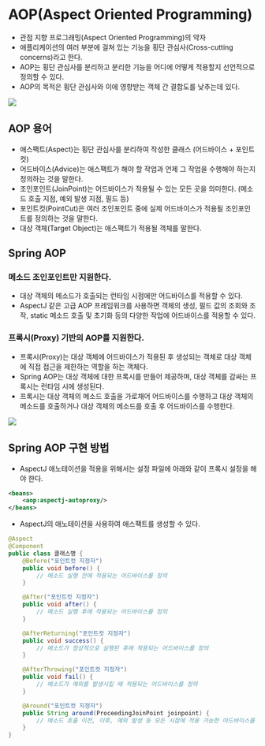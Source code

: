 # AOP(Aspect Oriented Programming)

- 관점 지향 프로그래밍(Aspect Oriented Programming)의 약자
- 애플리케이션의 여러 부분에 걸쳐 있는 기능을 횡단 관심사(Cross-cutting concerns)라고 한다.
- AOP는 횡단 관심사를 분리하고 분리한 기능을 어디에 어떻게 적용할지 선언적으로 정의할 수 있다.
- AOP의 목적은 횡단 관심사와 이에 영향받는 객체 간 결합도를 낮추는데 있다.

<img src="https://user-images.githubusercontent.com/26870393/182381535-d93c41eb-ab56-4d1f-bb24-df4732cb50a2.png">

## AOP 용어

- 애스팩트(Aspect)는 횡단 관심사를 분리하여 작성한 클래스 (어드바이스 + 포인트컷)
- 어드바이스(Advice)는 애스팩트가 해야 할 작업과 언제 그 작업을 수행해야 하는지 정의하는 것을 말한다.
- 조인포인트(JoinPoint)는 어드바이스가 적용될 수 있는 모든 곳을 의미한다. (메소드 호출 지점, 예외 발생 지점, 필드 등)
- 포인트컷(PointCut)은 여러 조인포인트 중에 실제 어드바이스가 적용될 조인포인트를 정의하는 것을 말한다.
- 대상 객체(Target Object)는 애스팩트가 적용될 객체를 말한다.

## Spring AOP

### 메소드 조인포인트만 지원한다.

- 대상 객체의 메소드가 호출되는 런타임 시점에만 어드바이스를 적용할 수 있다.
- AspectJ 같은 고급 AOP 프레임워크를 사용하면 객체의 생성, 필드 값의 조회와 조작, static 메소드 호출 및 초기화 등의 다양한 작업에 어드바이스를 적용할 수 있다.

### 프록시(Proxy) 기반의 AOP를 지원한다.

- 프록시(Proxy)는 대상 객체에 어드바이스가 적용된 후 생성되는 객체로 대상 객체에 직접 접근을 제한하는 역할을 하는 객체다.
- Spring AOP는 대상 객체에 대한 프록시를 만들어 제공하며, 대상 객체를 감싸는 프록시는 런타임 시에 생성된다.
- 프록시는 대상 객체의 메소드 호출을 가로채어 어드바이스를 수행하고 대상 객체의 메소드를 호출하거나 대상 객체의 메소드를 호출 후 어드바이스를 수행한다.

<img src="https://user-images.githubusercontent.com/26870393/182384317-9e023b61-0ad4-4f19-9f19-3f84fd3bb77c.png">

## Spring AOP 구현 방법

- AspectJ 애노테이션을 적용을 위해서는 설정 파일에 아래와 같이 프록시 설정을 해야 한다.

```xml
<beans>
    <aop:aspectj-autoproxy/>
</beans>
```

- AspectJ의 애노테이션을 사용하여 애스팩트를 생성할 수 있다.

```java
@Aspect
@Component
public class 클래스명 {
    @Before("포인트컷 지정자")
    public void before() {
        // 메소드 실행 전에 적용되는 어드바이스를 정의
    }

    @After("포인트컷 지정자")
    public void after() {
        // 메소드 실행 후에 적용되는 어드바이스를 정의
    }

    @AfterReturning("포인트컷 지정자")
    public void success() {
        // 메소드가 정상적으로 실행된 후에 적용되는 어드바이스를 정의
    }

    @AfterThrowing("포인트컷 지정자")
    public void fail() {
        // 메소드가 예외를 발생시킬 때 적용되는 어드바이스를 정의
    }

    @Around("포인트컷 지정자")
    public String around(ProceedingJoinPoint joinpoint) {
        // 메소드 호출 이전, 이후, 예외 발생 등 모든 시점에 적용 가능한 어드바이스를 정의
    }
}
```
